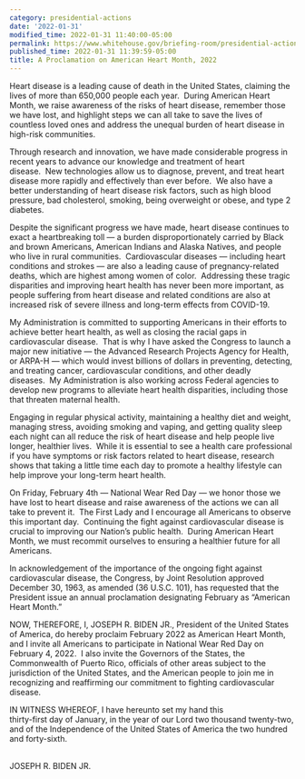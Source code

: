 ```yaml
---
category: presidential-actions
date: '2022-01-31'
modified_time: 2022-01-31 11:40:00-05:00
permalink: https://www.whitehouse.gov/briefing-room/presidential-actions/2022/01/31/a-proclamation-on-american-heart-month-2022/
published_time: 2022-01-31 11:39:59-05:00
title: A Proclamation on American Heart Month, 2022
---
```

 
Heart disease is a leading cause of death in the United States, claiming
the lives of more than 650,000 people each year.  During American Heart
Month, we raise awareness of the risks of heart disease, remember those
we have lost, and highlight steps we can all take to save the lives of
countless loved ones and address the unequal burden of heart disease in
high-risk communities.  
  
Through research and innovation, we have made considerable progress in
recent years to advance our knowledge and treatment of heart
disease.  New technologies allow us to diagnose, prevent, and treat
heart disease more rapidly and effectively than ever before.  We also
have a better understanding of heart disease risk factors, such as high
blood pressure, bad cholesterol, smoking, being overweight or obese, and
type 2 diabetes.  
  
Despite the significant progress we have made, heart disease continues
to exact a heartbreaking toll — a burden disproportionately carried by
Black and brown Americans, American Indians and Alaska Natives, and
people who live in rural communities.  Cardiovascular diseases —
including heart conditions and strokes — are also a leading cause of
pregnancy-related deaths, which are highest among women of
color.  Addressing these tragic disparities and improving heart health
has never been more important, as people suffering from heart disease
and related conditions are also at increased risk of severe illness and
long-term effects from COVID-19.  
  
My Administration is committed to supporting Americans in their efforts
to achieve better heart health, as well as closing the racial gaps in
cardiovascular disease.  That is why I have asked the Congress to launch
a major new initiative — the Advanced Research Projects Agency for
Health, or ARPA-H — which would invest billions of dollars in
preventing, detecting, and treating cancer, cardiovascular conditions,
and other deadly diseases.  My Administration is also working across
Federal agencies to develop new programs to alleviate heart health
disparities, including those that threaten maternal health.  
  
Engaging in regular physical activity, maintaining a healthy diet and
weight, managing stress, avoiding smoking and vaping, and getting
quality sleep each night can all reduce the risk of heart disease and
help people live longer, healthier lives.  While it is essential to see
a health care professional if you have symptoms or risk factors related
to heart disease, research shows that taking a little time each day to
promote a healthy lifestyle can help improve your long-term heart
health.  
  
On Friday, February 4th — National Wear Red Day — we honor those we have
lost to heart disease and raise awareness of the actions we can all take
to prevent it.  The First Lady and I encourage all Americans to observe
this important day.  Continuing the fight against cardiovascular disease
is crucial to improving our Nation’s public health.  During American
Heart Month, we must recommit ourselves to ensuring a healthier future
for all Americans.  
  
In acknowledgement of the importance of the ongoing fight against
cardiovascular disease, the Congress, by Joint Resolution approved
December 30, 1963, as amended (36 U.S.C. 101), has requested that the
President issue an annual proclamation designating February as “American
Heart Month.”  
  
NOW, THEREFORE, I, JOSEPH R. BIDEN JR., President of the United States
of America, do hereby proclaim February 2022 as American Heart Month,
and I invite all Americans to participate in National Wear Red Day on
February 4, 2022.  I also invite the Governors of the States, the
Commonwealth of Puerto Rico, officials of other areas subject to the
jurisdiction of the United States, and the American people to join me in
recognizing and reaffirming our commitment to fighting cardiovascular
disease.  
  
IN WITNESS WHEREOF, I have hereunto set my hand this  
thirty-first day of January, in the year of our Lord
two thousand twenty-two, and of the Independence of the United States
of America the two hundred and forty-sixth.  
 

JOSEPH R. BIDEN JR.
